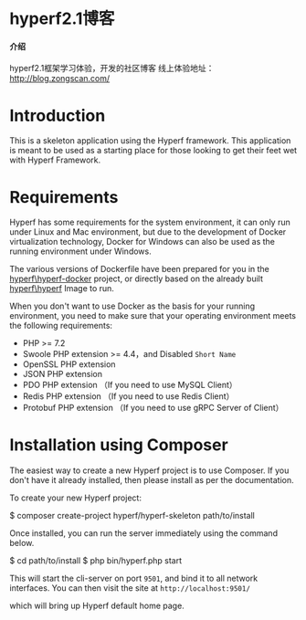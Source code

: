 # hyperf2.1博客

#### 介绍
hyperf2.1框架学习体验，开发的社区博客
线上体验地址：http://blog.zongscan.com/


# Introduction

This is a skeleton application using the Hyperf framework. This application is meant to be used as a starting place for those looking to get their feet wet with Hyperf Framework.

# Requirements

Hyperf has some requirements for the system environment, it can only run under Linux and Mac environment, but due to the development of Docker virtualization technology, Docker for Windows can also be used as the running environment under Windows.

The various versions of Dockerfile have been prepared for you in the [hyperf\hyperf-docker](https://github.com/hyperf/hyperf-docker) project, or directly based on the already built [hyperf\hyperf](https://hub.docker.com/r/hyperf/hyperf) Image to run.

When you don't want to use Docker as the basis for your running environment, you need to make sure that your operating environment meets the following requirements:  

 - PHP >= 7.2
 - Swoole PHP extension >= 4.4，and Disabled `Short Name`
 - OpenSSL PHP extension
 - JSON PHP extension
 - PDO PHP extension （If you need to use MySQL Client）
 - Redis PHP extension （If you need to use Redis Client）
 - Protobuf PHP extension （If you need to use gRPC Server of Client）

# Installation using Composer

The easiest way to create a new Hyperf project is to use Composer. If you don't have it already installed, then please install as per the documentation.

To create your new Hyperf project:

$ composer create-project hyperf/hyperf-skeleton path/to/install

Once installed, you can run the server immediately using the command below.

$ cd path/to/install
$ php bin/hyperf.php start

This will start the cli-server on port `9501`, and bind it to all network interfaces. You can then visit the site at `http://localhost:9501/`

which will bring up Hyperf default home page.

